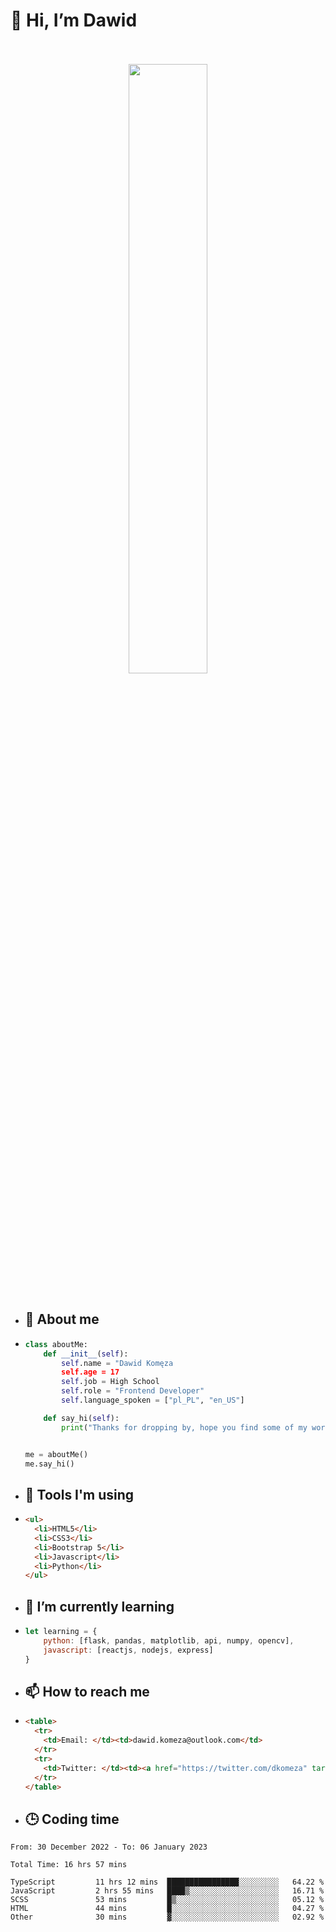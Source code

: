 <h1>👋 Hi, I’m Dawid</h1>
<p align="center">
   <br>
   <br>
   <img src="https://user-images.githubusercontent.com/106035813/169717090-b330e670-ddca-48c9-8b2d-2290dfb78111.png" width="50%">
   <br>
   <br>
</p>



- <h2>💁 About me</h2>
- ```Python
  class aboutMe:
      def __init__(self):
          self.name = "Dawid Komęza
          self.age = 17
          self.job = High School
          self.role = "Frontend Developer"
          self.language_spoken = ["pl_PL", "en_US"]

      def say_hi(self):
          print("Thanks for dropping by, hope you find some of my work interesting.")


  me = aboutMe()
  me.say_hi()
  ```
  
- <h2>🔨 Tools I'm using</h2>
- ```html
  <ul>
    <li>HTML5</li>
    <li>CSS3</li>
    <li>Bootstrap 5</li>
    <li>Javascript</li>
    <li>Python</li>
  </ul>
  
- <h2>🌱 I’m currently learning</h2>
- ```javascript
  let learning = {
      python: [flask, pandas, matplotlib, api, numpy, opencv],
      javascript: [reactjs, nodejs, express]
  }
  ```
  
- <h2>📫 How to reach me</h2>
- ```html
  <table>
    <tr>
      <td>Email: </td><td>dawid.komeza@outlook.com</td>
    </tr>
    <tr>
      <td>Twitter: </td><td><a href="https://twitter.com/dkomeza" target="_blank">@dkomeza</a></td>
    </tr>
  </table>
  
- <h2>🕒 Coding time</h2>
<!--START_SECTION:waka-->

```text
From: 30 December 2022 - To: 06 January 2023

Total Time: 16 hrs 57 mins

TypeScript         11 hrs 12 mins  ████████████████░░░░░░░░░   64.22 %
JavaScript         2 hrs 55 mins   ████▒░░░░░░░░░░░░░░░░░░░░   16.71 %
SCSS               53 mins         █▒░░░░░░░░░░░░░░░░░░░░░░░   05.12 %
HTML               44 mins         █░░░░░░░░░░░░░░░░░░░░░░░░   04.27 %
Other              30 mins         ▓░░░░░░░░░░░░░░░░░░░░░░░░   02.92 %
```

<!--END_SECTION:waka-->
